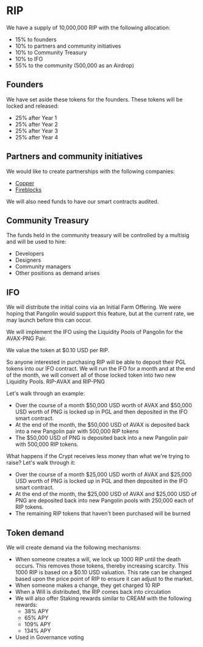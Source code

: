 # RIP

We have a supply of 10,000,000 RIP with the following allocation:

* 15% to founders
* 10% to partners and community initiatives 
* 10% to Community Treasury
* 10% to IFO
* 55% to the community \(500,000 as an Airdrop\) 

## Founders

We have set aside these tokens for the founders. These tokens will be locked and released:

* 25% after Year 1
* 25% after Year 2
* 25% after Year 3
* 25% after Year 4

## Partners and community initiatives

We would like to create partnerships with the following companies:

* [Copper](https://copper.co/)
* [Fireblocks](https://www.fireblocks.com/)

We will also need funds to have our smart contracts audited.

## Community Treasury

The funds held in the community treasury will be controlled by a multisig and will be used to hire:

* Developers
* Designers
* Community managers
* Other positions as demand arises

## IFO

We will distribute the initial coins via an Initial Farm Offering. We were hoping that Pangolin would support this feature, but at the current rate, we may launch before this can occur.

We will implement the IFO using the Liquidity Pools of Pangolin for the AVAX-PNG Pair.

We value the token at $0.10 USD per RIP.

So anyone interested in purchasing RIP will be able to deposit their PGL tokens into our IFO contract. We will run the IFO for a month and at the end of the month, we will convert all of those locked token into two new Liquidity Pools. RIP-AVAX and RIP-PNG

Let's walk through an example:

* Over the course of a month $50,000 USD worth of AVAX and $50,000 USD worth of PNG is locked  up in PGL and then deposited in the IFO smart contract. 
* At the end of the month, the $50,000 USD of AVAX is deposited back into a new Pangolin pair with 500,000 RIP tokens
* The $50,000 USD of PNG is deposited back into a new Pangolin pair with 500,000 RIP tokens.

What happens if the Crypt receives less money than what we're trying to raise? Let's walk through it:

* Over the course of a month $25,000 USD worth of AVAX and $25,000 USD worth of PNG is locked up in PGL and then deposited in the IFO smart contract.
* At the end of the month, the $25,000 USD of AVAX and $25,000 USD of PNG are deposited back into new Pangolin pools with 250,000 each of RIP tokens.
* The remaining RIP tokens that haven't been purchased will be burned

## Token demand

We will create demand via the following mechanisms:

* When someone creates a will, we lock up 1000 RIP until the death occurs. This removes those tokens, thereby increasing scarcity. This 1000 RIP is based on a $0.10 USD valuation. This rate can be changed based upon the price point of RIP to ensure it can adjust to the market.
* When someone makes a change, they get charged 10 RIP
* When a Will is distributed, the RIP comes back into circulation
* We will also offer Staking rewards similar to CREAM with the following rewards:
  * 38% APY
  * 65% APY
  * 109% APY
  * 134% APY
* Used in Governance voting

